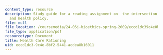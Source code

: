 ```yaml
---
content_type: resource
description: Study guide for a reading assignment on  the intersection between utilitarianism
  and health policy.
file: null
file_location: /coursemedia/24-06j-bioethics-spring-2009/eccd1dc39c4e8bf25441acdea8b16011_MIT24_06Js09_study21.pdf
file_type: application/pdf
resourcetype: Document
title: Health Care Rationing
uid: eccd1dc3-9c4e-8bf2-5441-acdea8b16011
---
```

